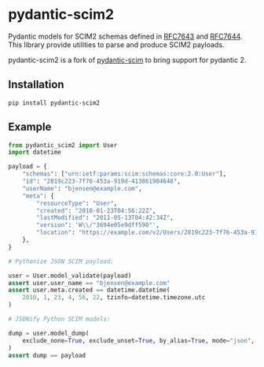 # pydantic-scim2

Pydantic models for SCIM2 schemas defined in [RFC7643](https://www.rfc-editor.org/rfc/rfc7643) and [RFC7644](https://www.rfc-editor.org/rfc/rfc7644).
This library provide utilities to parse and produce SCIM2 payloads.

pydantic-scim2 is a fork of [pydantic-scim](https://github.com/chalk-ai/pydantic-scim) to bring support for pydantic 2.

## Installation

```shell
pip install pydantic-scim2
```

## Example

```python
from pydantic_scim2 import User
import datetime

payload = {
    "schemas": ["urn:ietf:params:scim:schemas:core:2.0:User"],
    "id": "2819c223-7f76-453a-919d-413861904646",
    "userName": "bjensen@example.com",
    "meta": {
        "resourceType": "User",
        "created": "2010-01-23T04:56:22Z",
        "lastModified": "2011-05-13T04:42:34Z",
        "version": 'W\\/"3694e05e9dff590"',
        "location": "https://example.com/v2/Users/2819c223-7f76-453a-919d-413861904646",
    },
}

# Pythonize JSON SCIM payload:

user = User.model_validate(payload)
assert user.user_name == "bjensen@example.com"
assert user.meta.created == datetime.datetime(
    2010, 1, 23, 4, 56, 22, tzinfo=datetime.timezone.utc
)

# JSONify Python SCIM models:

dump = user.model_dump(
    exclude_none=True, exclude_unset=True, by_alias=True, mode="json",
)
assert dump == payload
```
